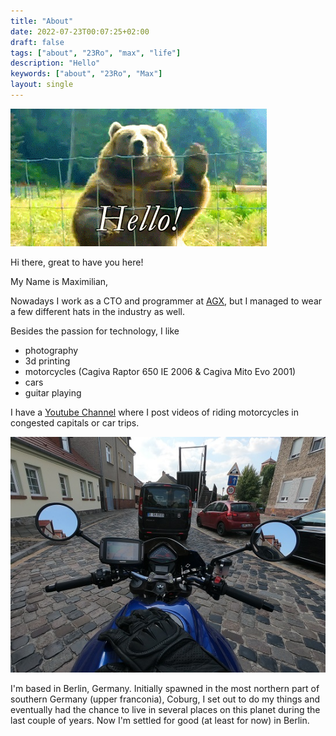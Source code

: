 ```yaml
---
title: "About"
date: 2022-07-23T00:07:25+02:00
draft: false
tags: ["about", "23Ro", "max", "life"]
description: "Hello"
keywords: ["about", "23Ro", "Max"]
layout: single
---
```


![Hello Bear](./hello.gif)

Hi there, great to have you here!

My Name is Maximilian,

Nowadays I work as a CTO and programmer at [AGX](https://agxworld.com), but I managed to wear a few different hats in the industry as well.

Besides the passion for technology, I like

- photography
- 3d printing
- motorcycles (Cagiva Raptor 650 IE 2006 & Cagiva Mito Evo 2001)
- cars
- guitar playing

I have a [Youtube Channel](https://www.youtube.com/c/MaximilianNebl) where I post videos of riding motorcycles in congested capitals or car trips.

![Cagiva Raptor 650 IE](GOPR0187.JPG)

I'm based in Berlin, Germany. Initially spawned in the most northern part of southern Germany (upper franconia), Coburg, I set out to do my things and eventually had the chance to live in several places on this planet during the last couple of years. Now I'm settled for good (at least for now) in Berlin.
